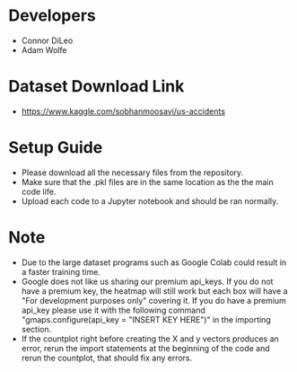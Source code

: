 # Developers
  * Connor DiLeo
  * Adam Wolfe


# Dataset Download Link
  * https://www.kaggle.com/sobhanmoosavi/us-accidents

# Setup Guide

  * Please download all the necessary files from the repository.
  * Make sure that the .pkl files are in the same location as the the main code life.
  * Upload each code to a Jupyter notebook and should be ran normally.
  
# Note
  * Due to the large dataset programs such as Google Colab could result in  a faster training time.
  * Google does not like us sharing our premium api_keys. If you do not have a premium key, the heatmap will still work but each box will have a "For development purposes only" covering it. If you do have a premium api_key please use it with the following command "gmaps.configure(api_key = "INSERT KEY HERE")" in the importing section.
  * If the countplot right before creating the X and y vectors produces an error, rerun the import statements at the beginning of the code and rerun the countplot, that should fix any errors.
